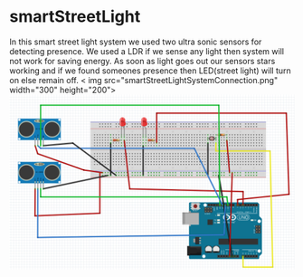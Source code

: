 # smartStreetLight
In this smart street light system we used two ultra sonic sensors for detecting presence.
We used a LDR if we sense any light then system will not work for saving energy.
As soon as light goes out our sensors stars working and if we found someones presence then LED(street light) will turn on else remain off.
< img src="smartStreetLightSystemConnection.png" width="300" height="200">
![](smartStreetLightSystemConnection.png)
